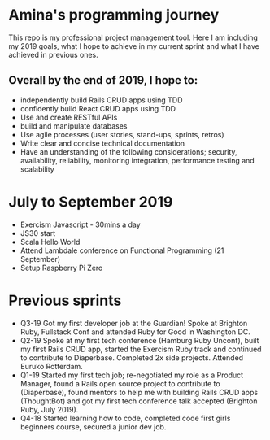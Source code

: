 # Amina's programming journey
This repo is my professional project management tool. Here I am including my 2019 goals, what I hope to achieve in my current sprint and what I have achieved in previous ones.

## Overall by the end of 2019, I hope to:
* independently build Rails CRUD apps using TDD
* confidently build React CRUD apps using TDD
* Use and create RESTful APIs 
* build and manipulate databases
* Use agile processes (user stories, stand-ups, sprints, retros)
* Write clear and concise technical documentation
* Have an understanding of the following considerations; security, availability, reliability, monitoring integration, performance testing and scalability

# July to September 2019
* Exercism Javascript - 30mins a day
* JS30 start
* Scala Hello World
* Attend Lambdale conference on Functional Programming (21 September)
* Setup Raspberry Pi Zero

# Previous sprints
* Q3-19 Got my first developer job at the Guardian! Spoke at Brighton Ruby, Fullstack Conf and attended Ruby for Good in Washington DC.
* Q2-19 Spoke at my first tech conference (Hamburg Ruby Unconf), built my first Rails CRUD app, started the Exercism Ruby track and continued to contribute to Diaperbase. Completed 2x side projects. Attended Euruko Rotterdam.
* Q1-19 Started my first tech job; re-negotiated my role as a Product Manager, found a Rails open source project to contribute to (Diaperbase), found mentors to help me with building Rails CRUD apps (ThoughtBot) and got my first tech conference talk accepted (Brighton Ruby, July 2019).
* Q4-18 Started learning how to code, completed code first girls beginners course, secured a junior dev job.
